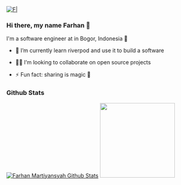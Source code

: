 [![F|](https://ibb.co/9gvw7yP)](https://www.linkedin.com/in/br0farhan/)

### Hi there, my name Farhan 👋

I'm a software engineer at in Bogor, Indonesia 🌆

- 🔭 I’m currently learn riverpod and use it to build a software
- 🧑‍💻 I’m looking to collaborate on open source projects

- ⚡ Fun fact: sharing is magic 🐰


### Github Stats

[![Farhan Martiyansyah Github Stats](https://github-readme-stats.vercel.app/api?username=br0farhan&count_private=true&theme=default&show_icons=true)](https://github.com/br0farhan)
<img src="https://github-readme-stats.vercel.app/api/top-langs/?username=br0farhan&layout=compact&theme=vue-dark" height=195 />
